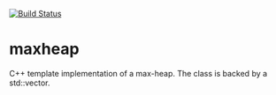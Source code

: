 [![Build Status](https://travis-ci.org/trycatchhorn/maxheap.svg?branch=master)](https://travis-ci.org/trycatchhorn/maxheap)
# maxheap
C++ template implementation of a max-heap. The class is backed by a std::vector.



